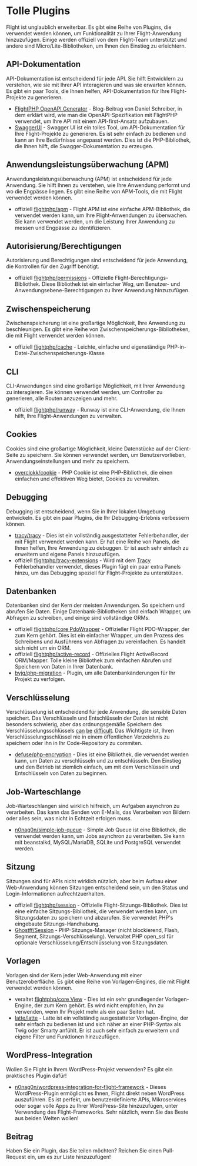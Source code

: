 # Tolle Plugins

Flight ist unglaublich erweiterbar. Es gibt eine Reihe von Plugins, die verwendet werden können, um Funktionalität zu Ihrer Flight-Anwendung hinzuzufügen. Einige werden offiziell von dem Flight-Team unterstützt und andere sind Micro/Lite-Bibliotheken, um Ihnen den Einstieg zu erleichtern.

## API-Dokumentation

API-Dokumentation ist entscheidend für jede API. Sie hilft Entwicklern zu verstehen, wie sie mit Ihrer API interagieren und was sie erwarten können. Es gibt ein paar Tools, die Ihnen helfen, API-Dokumentation für Ihre Flight-Projekte zu generieren.

- [FlightPHP OpenAPI Generator](https://dev.to/danielsc/define-generate-and-implement-an-api-first-approach-with-openapi-generator-and-flightphp-1fb3) - Blog-Beitrag von Daniel Schreiber, in dem erklärt wird, wie man die OpenAPI-Spezifikation mit FlightPHP verwendet, um Ihre API mit einem API-first-Ansatz aufzubauen.
- [SwaggerUI](https://github.com/zircote/swagger-php) - Swagger UI ist ein tolles Tool, um API-Dokumentation für Ihre Flight-Projekte zu generieren. Es ist sehr einfach zu bedienen und kann an Ihre Bedürfnisse angepasst werden. Dies ist die PHP-Bibliothek, die Ihnen hilft, die Swagger-Dokumentation zu erzeugen.

## Anwendungsleistungsüberwachung (APM)

Anwendungsleistungsüberwachung (APM) ist entscheidend für jede Anwendung. Sie hilft Ihnen zu verstehen, wie Ihre Anwendung performt und wo die Engpässe liegen. Es gibt eine Reihe von APM-Tools, die mit Flight verwendet werden können.
- <span class="badge bg-primary">offiziell</span> [flightphp/apm](/awesome-plugins/apm) - Flight APM ist eine einfache APM-Bibliothek, die verwendet werden kann, um Ihre Flight-Anwendungen zu überwachen. Sie kann verwendet werden, um die Leistung Ihrer Anwendung zu messen und Engpässe zu identifizieren.

## Autorisierung/Berechtigungen

Autorisierung und Berechtigungen sind entscheidend für jede Anwendung, die Kontrollen für den Zugriff benötigt.

- <span class="badge bg-primary">offiziell</span> [flightphp/permissions](/awesome-plugins/permissions) - Offizielle Flight-Berechtigungs-Bibliothek. Diese Bibliothek ist ein einfacher Weg, um Benutzer- und Anwendungsebene-Berechtigungen zu Ihrer Anwendung hinzuzufügen.

## Zwischenspeicherung

Zwischenspeicherung ist eine großartige Möglichkeit, Ihre Anwendung zu beschleunigen. Es gibt eine Reihe von Zwischenspeicherungs-Bibliotheken, die mit Flight verwendet werden können.

- <span class="badge bg-primary">offiziell</span> [flightphp/cache](/awesome-plugins/php-file-cache) - Leichte, einfache und eigenständige PHP-in-Datei-Zwischenspeicherungs-Klasse

## CLI

CLI-Anwendungen sind eine großartige Möglichkeit, mit Ihrer Anwendung zu interagieren. Sie können verwendet werden, um Controller zu generieren, alle Routen anzuzeigen und mehr.

- <span class="badge bg-primary">offiziell</span> [flightphp/runway](/awesome-plugins/runway) - Runway ist eine CLI-Anwendung, die Ihnen hilft, Ihre Flight-Anwendungen zu verwalten.

## Cookies

Cookies sind eine großartige Möglichkeit, kleine Datenstücke auf der Client-Seite zu speichern. Sie können verwendet werden, um Benutzervorlieben, Anwendungseinstellungen und mehr zu speichern.

- [overclokk/cookie](/awesome-plugins/php-cookie) - PHP Cookie ist eine PHP-Bibliothek, die einen einfachen und effektiven Weg bietet, Cookies zu verwalten.

## Debugging

Debugging ist entscheidend, wenn Sie in Ihrer lokalen Umgebung entwickeln. Es gibt ein paar Plugins, die Ihr Debugging-Erlebnis verbessern können.

- [tracy/tracy](/awesome-plugins/tracy) - Dies ist ein vollständig ausgestatteter Fehlerbehandler, der mit Flight verwendet werden kann. Er hat eine Reihe von Panels, die Ihnen helfen, Ihre Anwendung zu debuggen. Er ist auch sehr einfach zu erweitern und eigene Panels hinzuzufügen.
- <span class="badge bg-primary">offiziell</span> [flightphp/tracy-extensions](/awesome-plugins/tracy-extensions) - Wird mit dem [Tracy](/awesome-plugins/tracy) Fehlerbehandler verwendet, dieses Plugin fügt ein paar extra Panels hinzu, um das Debugging speziell für Flight-Projekte zu unterstützen.

## Datenbanken

Datenbanken sind der Kern der meisten Anwendungen. So speichern und abrufen Sie Daten. Einige Datenbank-Bibliotheken sind einfach Wrapper, um Abfragen zu schreiben, und einige sind vollständige ORMs.

- <span class="badge bg-primary">offiziell</span> [flightphp/core PdoWrapper](/awesome-plugins/pdo-wrapper) - Offizieller Flight PDO-Wrapper, der zum Kern gehört. Dies ist ein einfacher Wrapper, um den Prozess des Schreibens und Ausführens von Abfragen zu vereinfachen. Es handelt sich nicht um ein ORM.
- <span class="badge bg-primary">offiziell</span> [flightphp/active-record](/awesome-plugins/active-record) - Offizielles Flight ActiveRecord ORM/Mapper. Tolle kleine Bibliothek zum einfachen Abrufen und Speichern von Daten in Ihrer Datenbank.
- [byjg/php-migration](/awesome-plugins/migrations) - Plugin, um alle Datenbankänderungen für Ihr Projekt zu verfolgen.

## Verschlüsselung

Verschlüsselung ist entscheidend für jede Anwendung, die sensible Daten speichert. Das Verschlüsseln und Entschlüsseln der Daten ist nicht besonders schwierig, aber das ordnungsgemäße Speichern des Verschlüsselungsschlüssels [can](https://stackoverflow.com/questions/6767839/where-should-i-store-an-encryption-key-for-php#:~:text=Write%20a%20php%20config%20file%20and%20store%20it,folder%20is%20not%20accessible%20to%20the%20end%20user.) [be](https://www.reddit.com/r/PHP/comments/luqsn/the_encryption_key_where_do_you_store_it/) [difficult](https://security.stackexchange.com/questions/48047/location-to-store-an-encryption-key). Das Wichtigste ist, Ihren Verschlüsselungsschlüssel nie in einem öffentlichen Verzeichnis zu speichern oder ihn in Ihr Code-Repository zu commiten.

- [defuse/php-encryption](/awesome-plugins/php-encryption) - Dies ist eine Bibliothek, die verwendet werden kann, um Daten zu verschlüsseln und zu entschlüsseln. Den Einstieg und den Betrieb ist ziemlich einfach, um mit dem Verschlüsseln und Entschlüsseln von Daten zu beginnen.

## Job-Warteschlange

Job-Warteschlangen sind wirklich hilfreich, um Aufgaben asynchron zu verarbeiten. Das kann das Senden von E-Mails, das Verarbeiten von Bildern oder alles sein, was nicht in Echtzeit erfolgen muss.

- [n0nag0n/simple-job-queue](/awesome-plugins/simple-job-queue) - Simple Job Queue ist eine Bibliothek, die verwendet werden kann, um Jobs asynchron zu verarbeiten. Sie kann mit beanstalkd, MySQL/MariaDB, SQLite und PostgreSQL verwendet werden.

## Sitzung

Sitzungen sind für APIs nicht wirklich nützlich, aber beim Aufbau einer Web-Anwendung können Sitzungen entscheidend sein, um den Status und Login-Informationen aufrechtzuerhalten.

- <span class="badge bg-primary">offiziell</span> [flightphp/session](/awesome-plugins/session) - Offizielle Flight-Sitzungs-Bibliothek. Dies ist eine einfache Sitzungs-Bibliothek, die verwendet werden kann, um Sitzungsdaten zu speichern und abzurufen. Sie verwendet PHP's eingebaute Sitzungs-Handhabung.
- [Ghostff/Session](/awesome-plugins/ghost-session) - PHP-Sitzungs-Manager (nicht blockierend, Flash, Segment, Sitzungs-Verschlüsselung). Verwaltet PHP open_ssl für optionale Verschlüsselung/Entschlüsselung von Sitzungsdaten.

## Vorlagen

Vorlagen sind der Kern jeder Web-Anwendung mit einer Benutzeroberfläche. Es gibt eine Reihe von Vorlagen-Engines, die mit Flight verwendet werden können.

- <span class="badge bg-warning">veraltet</span> [flightphp/core View](/learn#views) - Dies ist ein sehr grundlegender Vorlagen-Engine, der zum Kern gehört. Es wird nicht empfohlen, ihn zu verwenden, wenn Ihr Projekt mehr als ein paar Seiten hat.
- [latte/latte](/awesome-plugins/latte) - Latte ist ein vollständig ausgestatteter Vorlagen-Engine, der sehr einfach zu bedienen ist und sich näher an einer PHP-Syntax als Twig oder Smarty anfühlt. Er ist auch sehr einfach zu erweitern und eigene Filter und Funktionen hinzuzufügen.

## WordPress-Integration

Wollen Sie Flight in Ihrem WordPress-Projekt verwenden? Es gibt ein praktisches Plugin dafür!

- [n0nag0n/wordpress-integration-for-flight-framework](/awesome-plugins/n0nag0n_wordpress) - Dieses WordPress-Plugin ermöglicht es Ihnen, Flight direkt neben WordPress auszuführen. Es ist perfekt, um benutzerdefinierte APIs, Mikroservices oder sogar volle Apps zu Ihrer WordPress-Site hinzuzufügen, unter Verwendung des Flight-Frameworks. Sehr nützlich, wenn Sie das Beste aus beiden Welten wollen!

## Beitrag

Haben Sie ein Plugin, das Sie teilen möchten? Reichen Sie einen Pull-Request ein, um es zur Liste hinzuzufügen!